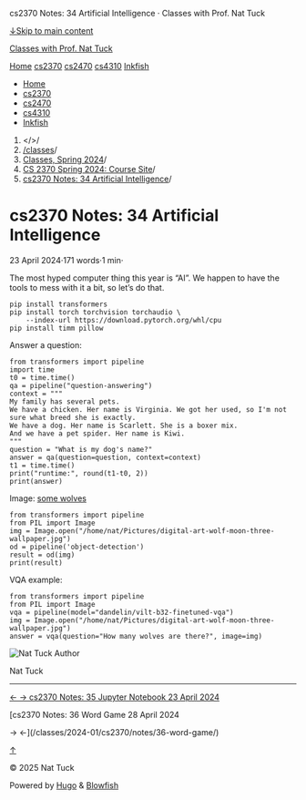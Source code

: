 




cs2370 Notes: 34 Artificial Intelligence · Classes with Prof. Nat Tuck






















[↓Skip to main content](#main-content)

[Classes with Prof. Nat Tuck](/)

[Home](/)
[cs2370](/classes/2025-01/cs2370/)
[cs2470](/classes/2025-01/cs2470/)
[cs4310](/classes/2025-01/cs4310/)
[Inkfish](https://inkfish.homework.quest/)









* [Home](/)
* [cs2370](/classes/2025-01/cs2370/)
* [cs2470](/classes/2025-01/cs2470/)
* [cs4310](/classes/2025-01/cs4310/)
* [Inkfish](https://inkfish.homework.quest/)





1. </>/
2. [/classes](/classes/)/
3. [Classes, Spring 2024](/classes/2024-01/)/
4. [CS 2370 Spring 2024: Course Site](/classes/2024-01/cs2370/)/
5. [cs2370 Notes: 34 Artificial Intelligence](/classes/2024-01/cs2370/notes/34-ai/)/

cs2370 Notes: 34 Artificial Intelligence
========================================

23 April 2024·171 words·1 min·





The most hyped computer thing this year is “AI”. We happen to have the
tools to mess with it a bit, so let’s do that.

```
pip install transformers
pip install torch torchvision torchaudio \
    --index-url https://download.pytorch.org/whl/cpu
pip install timm pillow

```

Answer a question:

```
from transformers import pipeline
import time
t0 = time.time()
qa = pipeline("question-answering")
context = """
My family has several pets.
We have a chicken. Her name is Virginia. We got her used, so I'm not
sure what breed she is exactly.
We have a dog. Her name is Scarlett. She is a boxer mix.
And we have a pet spider. Her name is Kiwi.
"""
question = "What is my dog's name?"
answer = qa(question=question, context=context)
t1 = time.time()
print("runtime:", round(t1-t0, 2))
print(answer)

```

Image: [some wolves](https://www.wallpaperflare.com/static/906/824/973/digital-art-wolf-moon-three-wallpaper.jpg)

```
from transformers import pipeline
from PIL import Image
img = Image.open("/home/nat/Pictures/digital-art-wolf-moon-three-wallpaper.jpg")
od = pipeline('object-detection')
result = od(img)
print(result)

```

VQA example:

```
from transformers import pipeline
from PIL import Image
vqa = pipeline(model="dandelin/vilt-b32-finetuned-vqa")
img = Image.open("/home/nat/Pictures/digital-art-wolf-moon-three-wallpaper.jpg")
answer = vqa(question="How many wolves are there?", image=img)

```


![Nat Tuck](/img/author_hu_995db18b97553af7.jpg)
Author

Nat Tuck











---


[←
→
cs2370 Notes: 35 Jupyter Notebook
23 April 2024](/classes/2024-01/cs2370/notes/35-jupyter/)

[cs2370 Notes: 36 Word Game
28 April 2024


→
←](/classes/2024-01/cs2370/notes/36-word-game/)





[↑](#the-top "Scroll to top")

©
2025
Nat Tuck

Powered by [Hugo](https://gohugo.io/) & [Blowfish](https://blowfish.page/)













